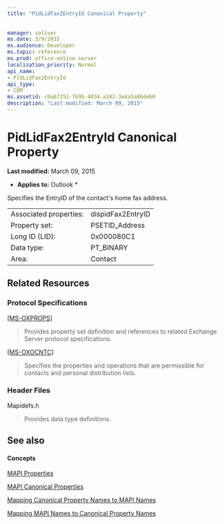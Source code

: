 ```yaml
---
title: "PidLidFax2EntryId Canonical Property"
 
 
manager: soliver
ms.date: 3/9/2015
ms.audience: Developer
ms.topic: reference
ms.prod: office-online-server
localization_priority: Normal
api_name:
- PidLidFax2EntryId
api_type:
- COM
ms.assetid: c0a67151-769b-4034-a182-3e4a5a86deb0
description: "Last modified: March 09, 2015"
---
```


# PidLidFax2EntryId Canonical Property

 **Last modified:** March 09, 2015 
  
 * **Applies to:** Outlook * 
  
Specifies the EntryID of the contact's home fax address.
  
|||
|:-----|:-----|
|Associated properties:  <br/> |dispidFax2EntryID  <br/> |
|Property set:  <br/> |PSETID_Address  <br/> |
|Long ID (LID):  <br/> |0x000080C1  <br/> |
|Data type:  <br/> |PT_BINARY  <br/> |
|Area:  <br/> |Contact  <br/> |
   
## Related Resources

### Protocol Specifications

[[MS-OXPROPS]](http://msdn.microsoft.com/library/f6ab1613-aefe-447d-a49c-18217230b148%28Office.15%29.aspx)
  
> Provides property set definition and references to related Exchange Server protocol specifications.
    
[[MS-OXOCNTC]](http://msdn.microsoft.com/library/9b636532-9150-4836-9635-9c9b756c9ccf%28Office.15%29.aspx)
  
> Specifies the properties and operations that are permissible for contacts and personal distribution lists.
    
### Header Files

Mapidefs.h
  
> Provides data type definitions.
    
## See also

#### Concepts

[MAPI Properties](mapi-properties.md)
  
[MAPI Canonical Properties](mapi-canonical-properties.md)
  
[Mapping Canonical Property Names to MAPI Names](mapping-canonical-property-names-to-mapi-names.md)
  
[Mapping MAPI Names to Canonical Property Names](mapping-mapi-names-to-canonical-property-names.md)

